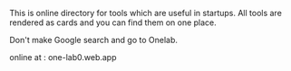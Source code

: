 This is online directory for tools which are useful in startups.
All tools are rendered as cards and you can find them on one place.

Don't make Google search and go to Onelab.


online at : one-lab0.web.app
